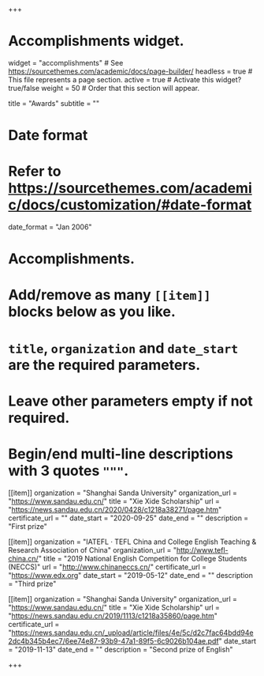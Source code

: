 +++
# Accomplishments widget.
widget = "accomplishments"  # See https://sourcethemes.com/academic/docs/page-builder/
headless = true  # This file represents a page section.
active = true  # Activate this widget? true/false
weight = 50  # Order that this section will appear.

title = "Awards"
subtitle = ""

# Date format
#   Refer to https://sourcethemes.com/academic/docs/customization/#date-format
date_format = "Jan 2006"

# Accomplishments.
#   Add/remove as many `[[item]]` blocks below as you like.
#   `title`, `organization` and `date_start` are the required parameters.
#   Leave other parameters empty if not required.
#   Begin/end multi-line descriptions with 3 quotes `"""`.

[[item]]
  organization = "Shanghai Sanda University"
  organization_url = "https://www.sandau.edu.cn/"
  title = "Xie Xide Scholarship"
  url = "https://news.sandau.edu.cn/2020/0428/c1218a38271/page.htm"
  certificate_url = ""
  date_start = "2020-09-25"
  date_end = ""
  description = "First prize"

[[item]]
  organization = "IATEFL · TEFL China and College English Teaching & Research Association of China"
  organization_url = "http://www.tefl-china.cn/"
  title = "2019 National English Competition for College Students (NECCS)"
  url = "http://www.chinaneccs.cn/"
  certificate_url = "https://www.edx.org"
  date_start = "2019-05-12"
  date_end = ""
  description = "Third prize"
  
[[item]]
  organization = "Shanghai Sanda University"
  organization_url = "https://www.sandau.edu.cn/"
  title = "Xie Xide Scholarship"
  url = "https://news.sandau.edu.cn/2019/1113/c1218a35860/page.htm"
  certificate_url = "https://news.sandau.edu.cn/_upload/article/files/4e/5c/d2c7fac64bdd94e2dc4b345b4ec7/6ee74e87-93b9-47a1-89f5-6c9026b104ae.pdf"
  date_start = "2019-11-13"
  date_end = ""
  description = "Second prize of English"

+++
